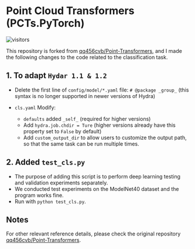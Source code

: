 # Point Cloud Transformers (PCTs.PyTorch)

 ![visitors](https://visitor-badge.glitch.me/badge?page_id=https://github.com/dhliubj/PCTs.PyTorch)

This repository is forked from [qq456cvb/Point-Transformers](https://github.com/qq456cvb/Point-Transformers), and I made the following changes to the code related to the classification task.

## 1. To adapt `Hydar 1.1 & 1.2`

- Delete the first line of `config/model/*.yaml` file: `# @package _group_` (this syntax is no longer supported in newer versions of Hydra)

- `cls.yaml` Modify:
  - `defaults` added `_self_` (required for higher versions)
  - Add `hydra.job.chdir = Ture` (higher versions already have this property set to `False` by default)
  - Add `custom_output_dir` to allow users to customize the output path, so that the same task can be run multiple times.

## 2. Added `test_cls.py`

- The purpose of adding this script is to perform deep learning testing and validation experiments separately.
- We conducted test experiments on the ModelNet40 dataset and the program works fine.
- Run with `python test_cls.py`.

## Notes

For other relevant reference details, please check the original repository [qq456cvb/Point-Transformers](https://github.com/qq456cvb/Point-Transformers).
